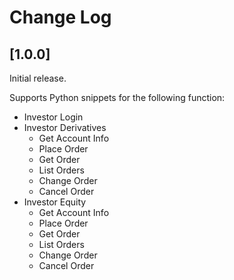 # Change Log

## [1.0.0]

Initial release.

Supports Python snippets for the following function:

- Investor Login
- Investor Derivatives
  - Get Account Info
  - Place Order
  - Get Order
  - List Orders
  - Change Order
  - Cancel Order
- Investor Equity
  - Get Account Info
  - Place Order
  - Get Order
  - List Orders
  - Change Order
  - Cancel Order